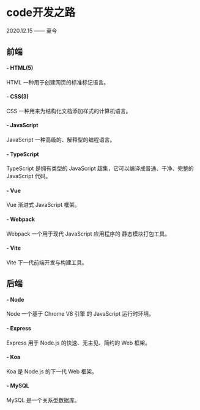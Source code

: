 # code开发之路

2020.12.15 —— 至今

## 前端

#### - HTML(5)

HTML 一种用于创建网页的标准标记语言。

#### - CSS(3)

CSS 一种用来为结构化文档添加样式的计算机语言。

#### - JavaScript

JavaScript 一种高级的、解释型的编程语言。

#### - TypeScript

TypeScript 是拥有类型的 JavaScript 超集，它可以编译成普通、干净、完整的 JavaScript 代码。

#### - Vue

Vue 渐进式 JavaScript 框架。

#### - Webpack

Webpack 一个用于现代 JavaScript 应用程序的 静态模块打包工具。

#### - Vite

Vite 下一代前端开发与构建工具。

## 后端

#### - Node

Node 一个基于 Chrome V8 引擎 的 JavaScript 运行时环境。

#### - Express

Express 用于 Node.js 的快速、无主见、简约的 Web 框架。

#### - Koa

Koa 是 Node.js 的下一代 Web 框架。


#### - MySQL

MySQL 是一个关系型数据库。

